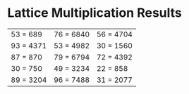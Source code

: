 # Lattice Multiplication Results

|   |   |   |
|---|---|---|
| 53 = 689 | 76 = 6840 | 56 = 4704 |
| 93 = 4371 | 53 = 4982 | 30 = 1560 |
| 87 = 870 | 79 = 6794 | 72 = 4392 |
| 30 = 750 | 49 = 3234 | 22 = 858 |
| 89 = 3204 | 96 = 7488 | 31 = 2077 |
